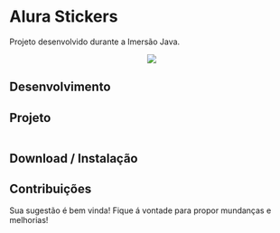 # Alura Stickers
Projeto desenvolvido durante a Imersão Java. 

<p align="center">
 <img src="https://user-images.githubusercontent.com/94981827/229325887-bebd1e19-bc9e-4dcc-95e0-aea2e2c6b515.png">
</p>

## Desenvolvimento

<p></p>

## Projeto

<p align="center">
 <img src="">
</p>

## Download / Instalação

<p></p>

## Contribuições
<p>Sua sugestão é bem vinda! Fique á vontade para propor mundanças e melhorias!</p>
